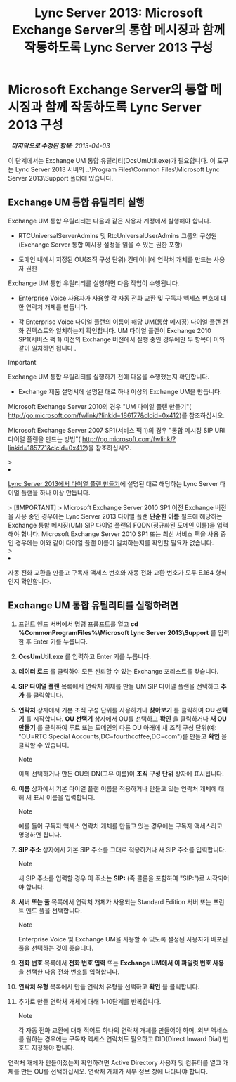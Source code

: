 ﻿---
title: 'Lync Server 2013: Microsoft Exchange Server의 통합 메시징과 함께 작동하도록 Lync Server 2013 구성'
TOCTitle: Microsoft Exchange Server의 통합 메시징과 함께 작동하도록 Lync Server 2013 구성
ms:assetid: 1098ae4d-f57f-44f3-804e-39889d9fc14e
ms:mtpsurl: https://technet.microsoft.com/ko-kr/library/Gg398193(v=OCS.15)
ms:contentKeyID: 49302840
ms.date: 08/10/2015
mtps_version: v=OCS.15
ms.translationtype: HT
---

# Microsoft Exchange Server의 통합 메시징과 함께 작동하도록 Lync Server 2013 구성

 
_**마지막으로 수정된 항목:** 2013-04-03_

이 단계에서는 Exchange UM 통합 유틸리티(OcsUmUtil.exe)가 필요합니다. 이 도구는 Lync Server 2013 서버의 ..\\Program Files\\Common Files\\Microsoft Lync Server 2013\\Support 폴더에 있습니다.

## Exchange UM 통합 유틸리티 실행

Exchange UM 통합 유틸리티는 다음과 같은 사용자 계정에서 실행해야 합니다.

  - RTCUniversalServerAdmins 및 RtcUniversalUserAdmins 그룹의 구성원(Exchange Server 통합 메시징 설정을 읽을 수 있는 권한 포함)

  - 도메인 내에서 지정된 OU(조직 구성 단위) 컨테이너에 연락처 개체를 만드는 사용자 권한

Exchange UM 통합 유틸리티를 실행하면 다음 작업이 수행됩니다.

  - Enterprise Voice 사용자가 사용할 각 자동 전화 교환 및 구독자 액세스 번호에 대한 연락처 개체를 만듭니다.

  - 각 Enterprise Voice 다이얼 플랜의 이름이 해당 UM(통합 메시징) 다이얼 플랜 전화 컨텍스트와 일치하는지 확인합니다. UM 다이얼 플랜이 Exchange 2010 SP1(서비스 팩 1) 이전의 Exchange 버전에서 실행 중인 경우에만 두 항목이 이와 같이 일치하면 됩니다 *.*

> [!important]  
> Exchange UM 통합 유틸리티를 실행하기 전에 다음을 수행했는지 확인합니다.
> <ul>
> <li><p>Exchange 제품 설명서에 설명된 대로 하나 이상의 Exchange UM을 만듭니다.</p>
<p>Microsoft Exchange Server 2010의 경우 &quot;UM 다이얼 플랜 만들기&quot;( <a href="http://go.microsoft.com/fwlink/?linkid=186177%26clcid=0x412" class="uri">http://go.microsoft.com/fwlink/?linkid=186177&amp;clcid=0x412</a>)를 참조하십시오.</p>
<p>Microsoft Exchange Server 2007 SP1(서비스 팩 1)의 경우 &quot;통합 메시징 SIP URI 다이얼 플랜을 만드는 방법&quot;( <a href="http://go.microsoft.com/fwlink/?linkid=185771%26clcid=0x412" class="uri">http://go.microsoft.com/fwlink/?linkid=185771&amp;clcid=0x412</a>)을 참조하십시오.</p></li>
> <li><p><a href="lync-server-2013-create-a-dial-plan.md">Lync Server 2013에서 다이얼 플랜 만들기</a>에 설명된 대로 해당하는 Lync Server 다이얼 플랜을 하나 이상 만듭니다.</p>
	> [!IMPORTANT]
	> Microsoft Exchange Server 2010 SP1 이전 Exchange 버전을 사용 중인 경우에는 Lync Server 2013 다이얼 플랜 <STRONG>단순한 이름</STRONG> 필드에 해당하는 Exchange 통합 메시징(UM) SIP 다이얼 플랜의 FQDN(정규화된 도메인 이름)을 입력해야 합니다. Microsoft Exchange Server 2010 SP1 또는 최신 서비스 팩을 사용 중인 경우에는 이와 같이 다이얼 플랜 이름이 일치하는지를 확인할 필요가 없습니다.
</li>
> <li><p>자동 전화 교환을 만들고 구독자 액세스 번호와 자동 전화 교환 번호가 모두 E.164 형식인지 확인합니다.</p></li></ul>


## Exchange UM 통합 유틸리티를 실행하려면

1.  프런트 엔드 서버에서 명령 프롬프트를 열고 **cd %CommonProgramFiles%\\Microsoft Lync Server 2013\\Support** 를 입력한 후 Enter 키를 누릅니다.

2.  **OcsUmUtil.exe** 를 입력하고 Enter 키를 누릅니다.

3.  **데이터 로드** 를 클릭하여 모든 신뢰할 수 있는 Exchange 포리스트를 찾습니다.

4.  **SIP 다이얼 플랜** 목록에서 연락처 개체를 만들 UM SIP 다이얼 플랜을 선택하고 **추가** 를 클릭합니다.

5.  **연락처** 상자에서 기본 조직 구성 단위를 사용하거나 **찾아보기** 를 클릭하여 **OU 선택기** 를 시작합니다. **OU 선택기** 상자에서 OU를 선택하고 **확인** 을 클릭하거나 **새 OU 만들기** 를 클릭하여 루트 또는 도메인의 다른 OU 아래에 새 조직 구성 단위(예: "OU=RTC Special Accounts,DC=fourthcoffee,DC=com")를 만들고 **확인** 을 클릭할 수 있습니다.
    

    > [!NOTE]
    > 이제 선택하거나 만든 OU의 DN(고유 이름)이 <STRONG>조직 구성 단위</STRONG> 상자에 표시됩니다.



6.  **이름** 상자에서 기본 다이얼 플랜 이름을 적용하거나 만들고 있는 연락처 개체에 대해 새 표시 이름을 입력합니다.
    

    > [!NOTE]
    > 예를 들어 구독자 액세스 연락처 개체를 만들고 있는 경우에는 구독자 액세스라고 명명하면 됩니다.



7.  **SIP 주소** 상자에서 기본 SIP 주소를 그대로 적용하거나 새 SIP 주소를 입력합니다.
    

    > [!NOTE]
    > 새 SIP 주소를 입력할 경우 이 주소는 <STRONG>SIP:</STRONG> (즉 콜론을 포함하여 "SIP:")로 시작되어야 합니다.



8.  **서버 또는 풀** 목록에서 연락처 개체가 사용되는 Standard Edition 서버 또는 프런트 엔드 풀을 선택합니다.
    

    > [!NOTE]
    > Enterprise Voice 및 Exchange UM을 사용할 수 있도록 설정된 사용자가 배포된 풀을 선택하는 것이 좋습니다.


9.  **전화 번호** 목록에서 **전화 번호 입력** 또는 **Exchange UM에서 이 파일럿 번호 사용** 을 선택한 다음 전화 번호를 입력합니다.

10. **연락처 유형** 목록에서 만들 연락처 유형을 선택하고 **확인** 을 클릭합니다.

11. 추가로 만들 연락처 개체에 대해 1-10단계를 반복합니다.
    

    > [!NOTE]
    > 각 자동 전화 교환에 대해 적어도 하나의 연락처 개체를 만들어야 하며, 외부 액세스를 원하는 경우에는 구독자 액세스 연락처도 필요하고 DID(Direct Inward Dial) 번호도 지정해야 합니다.



연락처 개체가 만들어졌는지 확인하려면 Active Directory 사용자 및 컴퓨터를 열고 개체를 만든 OU를 선택하십시오. 연락처 개체가 세부 정보 창에 나타나야 합니다.

